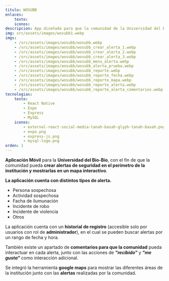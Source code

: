 ```yaml
---
titulo: WOSUBB
enlaces:
    texto:
    iconos:
descripcion: App diseñada para que la comunidad de la Universidad del Bío-Bío pueda crear alertas de seguridad en el perímetro de la institución y mostrarlas en el mapa.
img: src/assets/images/wosubb1.webp
imgs: 
    - /src/assets/images/wosubb/wosubb.webp
    - /src/assets/images/wosubb/wosubb_crear_alerta_1.webp
    - /src/assets/images/wosubb/wosubb_crear_alerta_2.webp
    - /src/assets/images/wosubb/wosubb_crear_alerta_3.webp
    - /src/assets/images/wosubb/wosubb_menu_alerta.webp
    - /src/assets/images/wosubb/wosubb_alerta_prueba.webp
    - /src/assets/images/wosubb/wosubb_reporte.webp
    - /src/assets/images/wosubb/wosubb_reporte_fecha.webp
    - /src/assets/images/wosubb/wosubb_reporte_mapa.webp
    - /src/assets/images/wosubb/wosubb_reporte_alerta.webp
    - /src/assets/images/wosubb/wosubb_reporte_alerta_comentarios.webp
tecnologias:
    texto: 
        - React Native
        - Expo
        - Express
        - MySQL
    iconos:
        - external-react-social-media-tanah-basah-glyph-tanah-basah.png
        - expo.png
        - express-js.png
        - mysql-logo.png
orden: 1
---
```


**Aplicación Móvil** para la **Universidad del Bío-Bío**, con el fin de que la comunidad pueda **crear alertas de seguridad en el perímetro de la institución y mostrarlas en un mapa interactivo**.

**La aplicación cuenta con distintos tipos de alerta.**
- Persona sospechosa
- Actividad sospechosa
- Facha de ilumunación
- Incidente de robo
- Incidente de violencia
- Otros

<!-- <img src="../src/assets/images/wosubb_alerts.png" width="330"> -->


La aplicación cuenta con un **historial de registro** (accesible solo por usuarios con rol de **administrador**), en el cual se pueden buscar alertas por un rango de fecha y hora.

<!-- <img align="center" src="../src/assets/images/wosubb_reporte.png" width="330"> -->

También existe un apartado de **comentarios para que la comunidad** pueda interactuar en cada alerta, junto con las acciones de ***"recibido"*** y ***"me gusta"*** como interacción adicional. 

Se integró la herramienta **google maps** para mostrar las diferentes áreas de la institución junto con las **alertas** realizadas por la comunidad.


